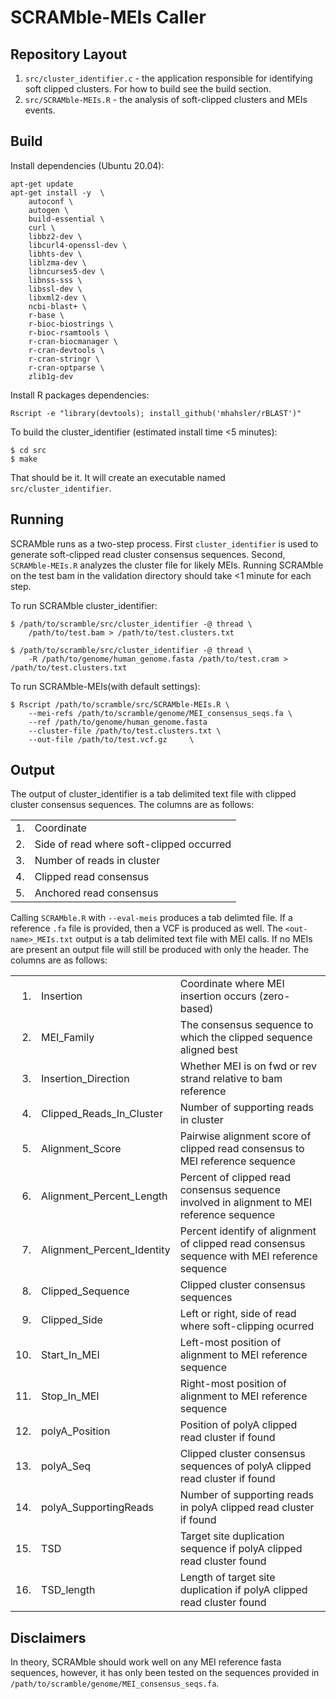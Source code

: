 SCRAMble-MEIs Caller
========

Repository Layout
-----------------
1. `src/cluster_identifier.c` - the application responsible for identifying soft clipped clusters. For how to build see the build section.
2. `src/SCRAMble-MEIs.R` - the analysis of soft-clipped clusters and MEIs events.


Build
-----

Install dependencies (Ubuntu 20.04):

    apt-get update
    apt-get install -y  \
        autoconf \
        autogen \
        build-essential \
        curl \
        libbz2-dev \
        libcurl4-openssl-dev \
        libhts-dev \
        liblzma-dev \
        libncurses5-dev \
        libnss-sss \
        libssl-dev \
        libxml2-dev \
        ncbi-blast+ \
        r-base \
        r-bioc-biostrings \
        r-bioc-rsamtools \
        r-cran-biocmanager \
        r-cran-devtools \
        r-cran-stringr \
        r-cran-optparse \
        zlib1g-dev

Install R packages dependencies:

    Rscript -e "library(devtools); install_github('mhahsler/rBLAST')"

To build the cluster_identifier (estimated install time <5 minutes):

    $ cd src
    $ make

That should be it. It will create an executable named `src/cluster_identifier`.

Running
-------
SCRAMble runs as a two-step process. First `cluster_identifier` is used to generate soft-clipped read cluster consensus
sequences. Second, `SCRAMble-MEIs.R` analyzes the cluster file for likely MEIs. Running SCRAMble on the test bam in the validation directory should take <1 minute for each step.

To run SCRAMble cluster_identifier:

    $ /path/to/scramble/src/cluster_identifier -@ thread \
        /path/to/test.bam > /path/to/test.clusters.txt

    $ /path/to/scramble/src/cluster_identifier -@ thread \
        -R /path/to/genome/human_genome.fasta /path/to/test.cram > /path/to/test.clusters.txt

To run SCRAMble-MEIs(with default settings):

    $ Rscript /path/to/scramble/src/SCRAMble-MEIs.R \
        --mei-refs /path/to/scramble/genome/MEI_consensus_seqs.fa \
        --ref /path/to/genome/human_genome.fasta
        --cluster-file /path/to/test.clusters.txt \
        --out-file /path/to/test.vcf.gz 	\


Output
------
The output of cluster_identifier is a tab delimited text file with clipped cluster consensus sequences.
The columns are as follows:

|      |                                          |
| ---: | ---------------------------------------- |
| 1.   | Coordinate                               |
| 2.   | Side of read where soft-clipped occurred |
| 3.   | Number of reads in cluster               |
| 4.   | Clipped read consensus                   |
| 5.   | Anchored read consensus                  |

Calling `SCRAMble.R` with `--eval-meis` produces a tab delimted file. If a reference `.fa` file is provided, then a VCF is produced as well. The `<out-name>_MEIs.txt` output is a tab delimited text file with MEI calls. If no MEIs are present an output file will still be produced with only the header.
The columns are as follows:

|      |                               |                                                                                              |
| ---: | ----------------------------- | -------------------------------------------------------------------------------------------- |
| 1.   | Insertion                     | Coordinate where MEI insertion occurs (zero-based)                                           |
| 2.   | MEI_Family                    | The consensus sequence to which the clipped sequence aligned best                            |
| 3.   | Insertion_Direction           | Whether MEI is on fwd or rev strand relative to bam reference                                |
| 4.   | Clipped_Reads_In_Cluster      | Number of supporting reads in cluster                                                        |
| 5.   | Alignment_Score               | Pairwise alignment score of clipped read consensus to MEI reference sequence                 |
| 6.   | Alignment_Percent_Length      | Percent of clipped read consensus sequence involved in alignment to MEI reference sequence   |
| 7.   | Alignment_Percent_Identity    | Percent identify of alignment of clipped read consensus sequence with MEI reference sequence |
| 8.   | Clipped_Sequence              | Clipped cluster consensus sequences                                                          |
| 9.   | Clipped_Side                  | Left or right, side of read where soft-clipping ocurred                                      |
| 10.  | Start_In_MEI                  | Left-most position of alignment to MEI reference sequence                                    |
| 11.  | Stop_In_MEI                   | Right-most position of alignment to MEI reference sequence                                   |
| 12.  | polyA_Position                | Position of  polyA clipped read cluster if found                                             |
| 13.  | polyA_Seq                     | Clipped cluster consensus sequences of polyA clipped read cluster if found                   |
| 14.  | polyA_SupportingReads         | Number of supporting reads in polyA clipped read cluster if found                            |
| 15.  | TSD                           | Target site duplication sequence if polyA clipped read cluster found                         |
| 16.  | TSD_length                    | Length of target site duplication if polyA clipped read cluster found                        |

Disclaimers
-----------
In theory, SCRAMble should work well on any MEI reference fasta sequences, however, it has only been tested on the
sequences provided in `/path/to/scramble/genome/MEI_consensus_seqs.fa`.
